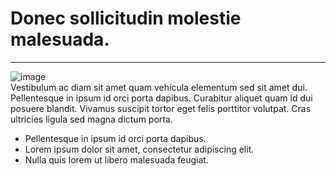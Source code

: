 # Donec sollicitudin molestie malesuada.
---
![image](https://user-images.githubusercontent.com/68344468/138984413-e94ae633-d751-4759-b396-b12a315cbe2d.png) \
Vestibulum ac diam sit amet quam vehicula elementum sed sit amet dui. Pellentesque in ipsum id orci porta dapibus. Curabitur aliquet quam id dui posuere blandit. Vivamus suscipit tortor eget felis porttitor volutpat. Cras ultricies ligula sed magna dictum porta.

- Pellentesque in ipsum id orci porta dapibus.
- Lorem ipsum dolor sit amet, consectetur adipiscing elit.
- Nulla quis lorem ut libero malesuada feugiat.
